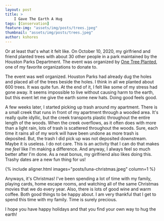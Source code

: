 ```yaml
---
layout: post
title: >
    I Gave The Earth A Hug
tags: [Conservation]
feature-img: "assets/img/posts/trees.jpeg"
thumbnail: "assets/img/posts/trees.jpeg"
author: kshores
---
```


Or at least that's what it felt like. On October 10, 2020, my girlfriend and friend planted trees with about 30 other people in
a park maintained by the Houston Parks Department. The event was organized by [One Tree Planted](https://onetreeplanted.org/),
one of my favorite organizations to donate to.

The event was well organized. Houston Parks had already dug the holes and placed all of the trees beside the holes. I think in all we planted about
600 trees. It was quite fun. At the end of it, I felt like some of my stress had gone away. It seems impossible to live without causing harm to the earth, but this
event let me give the earth some new hats. Doing good feels good.

A few weeks later, I started picking up trash around my apartment. There is a small creek that runs in front of my apartment through a wooded area. It's really quite idyllic,
but the creek transports plastic throughout the entire length of the woods. When the creek overflows, as it often does with more than a light rain, lots of trash is scattered
throughout the woods. Sure, each time it rains all of my work will have been undone as more trash is deposited. But,
the trash I did pick up was not deposited downstream. Maybe it is useless. I do not care. This is an activity that I can do that makes me _feel_ like I'm making a difference. And
anyway, I always feel so much better after I'm done. As a neat bonus, my girlfriend also likes doing this. Trashy dates are a new fun thing for us!

{% include aligner.html images="posts/luna-christmas.jpeg" column=1 %}

Anyways, it's Christmas! I've been spending a lot of time with my family, playing cards, home escape rooms, and watching all of the same Christmas movies that
we do every year. Also, there is lots of good wine and warm coffee. Both good things to be happy about. I am very thankful that I get to spend this time with my family.
Time is surely precious.

I hope you have happy holidays and that you find your own way to hug the earth!